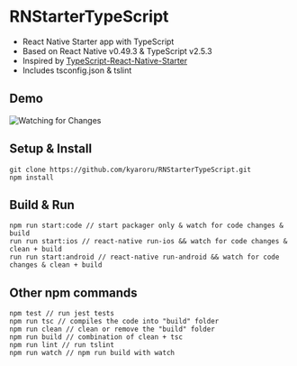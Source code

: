# RNStarterTypeScript
- React Native Starter app with TypeScript
- Based on React Native v0.49.3 & TypeScript v2.5.3
- Inspired by [TypeScript-React-Native-Starter](https://github.com/Microsoft/TypeScript-React-Native-Starter)
- Includes tsconfig.json & tslint

## Demo
![Watching for Changes](http://g.recordit.co/uzbueRUFfu.gif)

## Setup & Install
```
git clone https://github.com/kyaroru/RNStarterTypeScript.git
npm install
```

## Build & Run
```
npm run start:code // start packager only & watch for code changes & build
run run start:ios // react-native run-ios && watch for code changes & clean + build
run run start:android // react-native run-android && watch for code changes & clean + build
```

## Other npm commands
```
npm test // run jest tests
npm run tsc // compiles the code into "build" folder
npm run clean // clean or remove the "build" folder
npm run build // combination of clean + tsc
npm run lint // run tslint
npm run watch // npm run build with watch
```